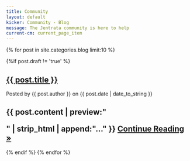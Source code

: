 ```yaml
---
title: Community
layout: default
kicker: Community - Blog
message: The Jentrata community is here to help
current-cm: current_page_item
---
```


{% for post in site.categories.blog limit:10 %}

{%if post.draft != 'true' %}

 <h2><a href="{{ post.url }}">{{ post.title }}</a></h2>
 
 <div class="posted">Posted by <span class="author">{{ post.author }}</span> on {{ post.date | date_to_string }}</div>

{{ post.content | preview:"</p>" | strip_html | append:"..." }}
 <a href="{{ post.url }}" title="Continue Reading">Continue Reading &raquo;</a>
-------------
{% endif %}
{% endfor %}

